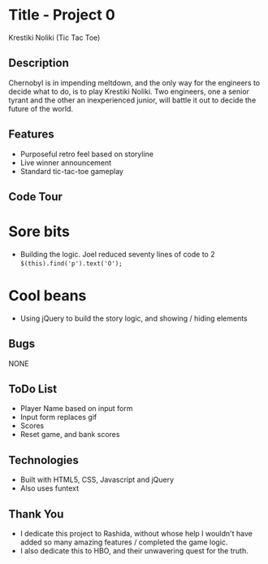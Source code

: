 # Title - Project 0
Krestiki Noliki
(Tic Tac Toe)

## Description
Chernobyl is in impending meltdown, and the only way for the engineers to decide what to do, is to play Krestiki Noliki. Two engineers, one a senior tyrant and the other an inexperienced junior, will battle it out to decide the future of the world.

## Features
- Purposeful retro feel based on storyline
- Live winner announcement
- Standard tic-tac-toe gameplay 

## Code Tour
# Sore bits
- Building the logic. Joel reduced seventy lines of code to 2 `$(this).find('p').text('O');`

# Cool beans
- Using jQuery to build the story logic, and showing / hiding elements

## Bugs
NONE

## ToDo List
- Player Name based on input form
- Input form replaces gif
- Scores
-  Reset game, and bank scores

## Technologies
- Built with HTML5, CSS, Javascript and jQuery
- Also uses funtext

## Thank You
- I dedicate this project to Rashida, without whose help I wouldn't have added  so many amazing features / completed the game logic.
- I also dedicate this to HBO, and their unwavering quest for the truth.
